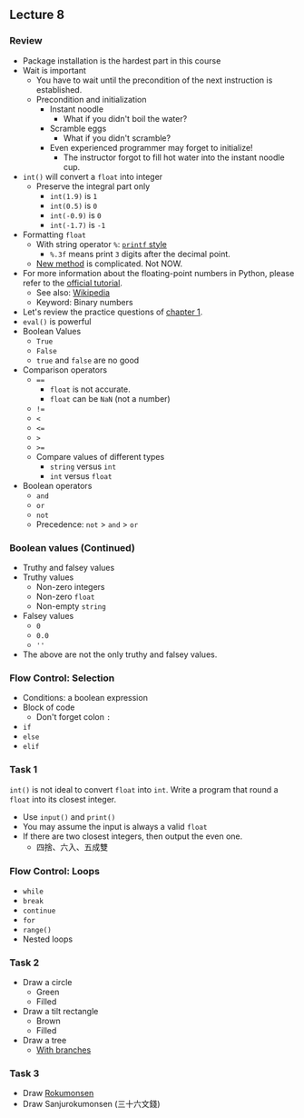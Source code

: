 ## Lecture 8

### Review

+   Package installation is the hardest part in this course
+   Wait is important
    +   You have to wait until the precondition of the next instruction is established.
    +   Precondition and initialization
        +   Instant noodle
            +   What if you didn't boil the water?
        +   Scramble eggs
            +   What if you didn't scramble?
        +   Even experienced programmer may forget to initialize!
            +   The instructor forgot to fill hot water into the instant noodle cup.
+   `int()` will convert a `float` into integer
    +   Preserve the integral part only
        +   `int(1.9)` is `1`
        +   `int(0.5)` is `0`
        +   `int(-0.9)` is `0`
        +   `int(-1.7)` is `-1`
+   Formatting `float` 
    +   With string operator `%`: [`printf` style](https://docs.python.org/3/library/stdtypes.html#old-string-formatting)
        +   `%.3f` means print `3` digits after the decimal point.
    +   [New method](https://docs.python.org/3/library/stdtypes.html#str.format) is complicated. Not NOW.
+   For more information about the floating-point numbers in Python, please refer to the [official tutorial](https://docs.python.org/3/tutorial/floatingpoint.html).
    +   See also: [Wikipedia](https://en.wikipedia.org/wiki/IEEE_floating_point)
    +   Keyword: Binary numbers
+   Let's review the practice questions of [chapter 1](https://automatetheboringstuff.com/chapter1/).
+   `eval()` is powerful
+   Boolean Values
    +   `True`
    +   `False`
    +   `true` and `false` are no good
+   Comparison operators
    +   `==`
        +   `float` is not accurate.
        +   `float` can be `NaN` (not a number)
    +   `!=`
    +   `<`
    +   `<=`
    +   `>`
    +   `>=`
    +   Compare values of different types
        +   `string` versus `int`
        +   `int` versus `float`
+   Boolean operators
    +   `and`
    +   `or`
    +   `not`
    +   Precedence: `not` > `and` > `or`

### Boolean values (Continued)

+   Truthy and falsey values
+   Truthy values
    +   Non-zero integers
    +   Non-zero `float`
    +   Non-empty `string`
+   Falsey values
    +   `0`
    +   `0.0`
    +   `''`
+   The above are not the only truthy and falsey values.

### Flow Control: Selection

+   Conditions: a boolean expression
+   Block of code
    +   Don't forget colon `:`
+   `if`
+   `else`
+   `elif`

### Task 1

`int()` is not ideal to convert `float` into `int`. Write a program that round a `float` into its closest integer.
+   Use `input()` and `print()`
+   You may assume the input is always a valid `float`
+   If there are two closest integers, then output the even one.
    +   四捨、六入、五成雙

### Flow Control: Loops

+   `while`
+   `break`
+   `continue`
+   `for`
+   `range()`
+   Nested loops

### Task 2

+   Draw a circle
    +   Green
    +   Filled
+   Draw a tilt rectangle
    +   Brown
    +   Filled
+   Draw a tree
    +   [With branches](https://scratch.mit.edu/projects/117415708/)

### Task 3

+   Draw [Rokumonsen](https://www.google.com.tw/search?q=Rokumonsen)
+   Draw Sanjurokumonsen (三十六文錢)